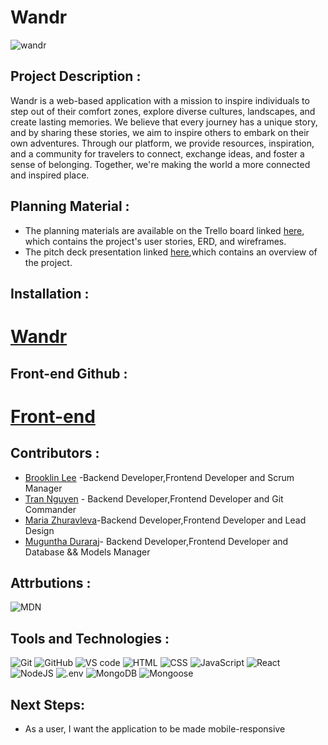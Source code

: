 # Wandr
![wandr](assets/screenshot.png)
## Project Description :
Wandr is a web-based application with a mission to inspire individuals to step out of their comfort zones, explore diverse cultures, landscapes, and create lasting memories. We believe that every journey has a unique story, and by sharing these stories, we aim to inspire others to embark on their own adventures. Through our platform, we provide resources, inspiration, and a community for travelers to connect, exchange ideas, and foster a sense of belonging. Together, we're making the world a more connected and inspired place.
## Planning Material :
- The planning materials are available on the Trello board linked [here](https://trello.com/b/CDqA4iHA/wandr), which contains the project's user stories, ERD, and wireframes.
- The pitch deck presentation linked [here](https://docs.google.com/presentation/d/1v9gJaIW6j3fMonw-iO7IPHQF37m5UycFPOrgsdDR-lY/edit?usp=sharing),which contains an overview of the project.
## Installation : 
# [Wandr](https://wandr-sei.netlify.app)
## Front-end Github :
# [Front-end](https://github.com/kalyntn97/wandr-front-end)
## Contributors :
- [Brooklin Lee](https://github.com/brooklinlee) -Backend Developer,Frontend Developer and Scrum Manager
- [Tran Nguyen](https://github.com/kalyntn97) - Backend Developer,Frontend Developer and Git Commander
- [Maria Zhuravleva](https://github.com/maria-zhuravleva)-Backend Developer,Frontend Developer and Lead Design
- [Muguntha Duraraj](https://github.com/Muguntha96)- Backend Developer,Frontend Developer and Database && Models Manager

## Attrbutions :
![MDN](https://img.shields.io/badge/MDN%20Web%20Docs-000000.svg?style=for-the-badge&logo=MDN-Web-Docs&logoColor=white)

## Tools and Technologies :
![Git](https://img.shields.io/badge/Git-F05032.svg?style=for-the-badge&logo=Git&logoColor=white)
![GitHub](https://img.shields.io/badge/GitHub-181717.svg?style=for-the-badge&logo=GitHub&logoColor=white)
![VS code](https://img.shields.io/badge/Visual%20Studio%20Code-007ACC.svg?style=for-the-badge&logo=Visual-Studio-Code&logoColor=white)
![HTML](https://img.shields.io/badge/HTML5-E34F26.svg?style=for-the-badge&logo=HTML5&logoColor=white)
![CSS](https://img.shields.io/badge/CSS3-1572B6.svg?style=for-the-badge&logo=CSS3&logoColor=white)
![JavaScript](https://img.shields.io/badge/JavaScript-F7DF1E.svg?style=for-the-badge&logo=JavaScript&logoColor=black)
![React](https://img.shields.io/badge/React-61DAFB.svg?style=for-the-badge&logo=React&logoColor=black)
![NodeJS](https://img.shields.io/badge/Node.js-339933.svg?style=for-the-badge&logo=nodedotjs&logoColor=white)
![.env](https://img.shields.io/badge/.ENV-ECD53F.svg?style=for-the-badge&logo=dotenv&logoColor=black)
![MongoDB](https://img.shields.io/badge/MongoDB-47A248.svg?style=for-the-badge&logo=MongoDB&logoColor=white)
![Mongoose](https://img.shields.io/badge/Mongoose-880000.svg?style=for-the-badge&logo=Mongoose&logoColor=white)

## Next Steps:
- As a user, I want the application to be made mobile-responsive